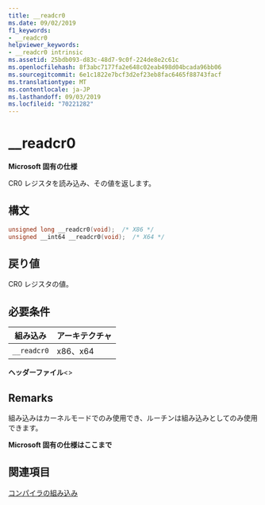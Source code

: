 ```yaml
---
title: __readcr0
ms.date: 09/02/2019
f1_keywords:
- __readcr0
helpviewer_keywords:
- __readcr0 intrinsic
ms.assetid: 25bdb093-d83c-48d7-9c0f-224de8e2c61c
ms.openlocfilehash: 8f3abc7177fa2e648c02eab498d04bcada96bb06
ms.sourcegitcommit: 6e1c1822e7bcf3d2ef23eb8fac6465f88743facf
ms.translationtype: MT
ms.contentlocale: ja-JP
ms.lasthandoff: 09/03/2019
ms.locfileid: "70221282"
---
```

# <a name="__readcr0"></a>__readcr0

**Microsoft 固有の仕様**

CR0 レジスタを読み込み、その値を返します。

## <a name="syntax"></a>構文

```C
unsigned long __readcr0(void);  /* X86 */
unsigned __int64 __readcr0(void);  /* X64 */
```

## <a name="return-value"></a>戻り値

CR0 レジスタの値。

## <a name="requirements"></a>必要条件

|組み込み|アーキテクチャ|
|---------------|------------------|
|`__readcr0`|x86、x64|

**ヘッダーファイル**\<>

## <a name="remarks"></a>Remarks

組み込みはカーネルモードでのみ使用でき、ルーチンは組み込みとしてのみ使用できます。

**Microsoft 固有の仕様はここまで**

## <a name="see-also"></a>関連項目

[コンパイラの組み込み](../intrinsics/compiler-intrinsics.md)
